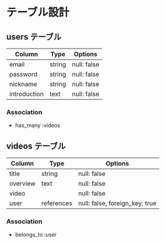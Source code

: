 # テーブル設計

## users テーブル

| Column       | Type   | Options     |
| --------     | ------ | ----------- |
| email        | string | null: false |
| password     | string | null: false |
| nickname     | string | null: false |
| introduction | text   | null: false |

### Association

- has_many :videos


## videos テーブル

| Column     | Type       | Options                        |
| ------     | ------     | ------------------------------ |
| title      | string     | null: false                    |
| overview   | text       | null: false                    |
| video      |            | null: false                    | ActiveStorageの実装
| user       | references | null: false, foreign_key: true |


### Association

- belongs_to :user